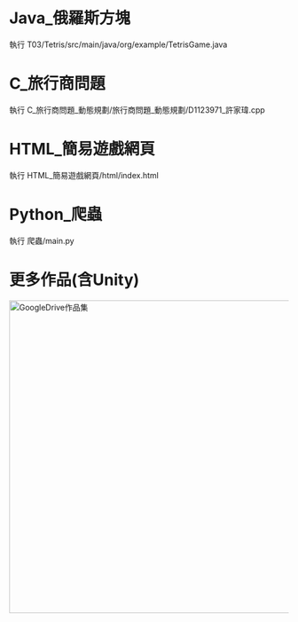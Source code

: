 # Java_俄羅斯方塊
執行 T03/Tetris/src/main/java/org/example/TetrisGame.java
# C_旅行商問題
執行 C_旅行商問題_動態規劃/旅行商問題_動態規劃/D1123971_許家瑋.cpp
# HTML_簡易遊戲網頁
執行 HTML_簡易遊戲網頁/html/index.html
# Python_爬蟲
執行 爬蟲/main.py
# 更多作品(含Unity)
<img width="565" height="564" alt="GoogleDrive作品集" src="https://github.com/user-attachments/assets/536f336b-5507-426a-9fa6-17488140a3d5" />
